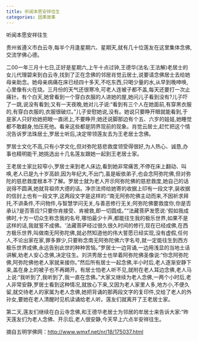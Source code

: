 ```yaml
---
title: 听闻本愿安祥往生
categories: 因果故事
---
```




听闻本愿安祥往生

贵州省遵义市白云寺,每半个月逢星期六、星期天,就有几十位莲友在这里集体念佛,交流学佛心德。

二00一年三月十七日,正好是星期六,上午十点过钟,王德华(法名:王法解)老居士的女儿代理碧来到白云寺,找到了正在念佛的邻居肖觉云居士,说要请念佛居士去给她母亲助念。她母亲病痛在床已经四十多天,不吃东西,只喝少量的水,从早到晚呻唤,心里像有火在烧。三月份的天气还很寒冷,可老人连被子都不盖,每天还要打一次止痛针。有个白天,她曾看到一个穿白衣服的人进她的屋,她问儿子看到没有?儿子吓了一跳,说没有看到;又有一天夜晚,她对儿子说:“看到有三个人在她面前,有穿黑衣服的,有穿白衣服的,衣服很破烂。”儿子安慰她说,没有。她说只要睁开眼就能看到,于是家人只好劝她把眼一直闭上,不要睁开;她还说脚那边有个五、六岁的娃娃,她睡觉都不敢翻身,怕压死他。看来这些都是阴界现前的现象。肖觉云居士,赶忙把这个情况告诉罗法珠居士,罗居士听后,决定带领莲友去为王老居士念佛。

罗居士文化不高,只有小学文化,但对弥陀慈悲救度领受得很好,为人热心、诚恳,办事也精明能干,她挑选出十几名莲友跟她一起到王老居士家。

王老居士家比较窄小,罗居士来到老人床边,看到她非常痛苦,不停在床上翻动、叫唤,老人已是九十岁高龄,因为年纪大,不出门,虽是皈依弟子,也会念阿弥陀佛,但对弥陀的慈悲救度根本不了解。罗居士就为老人开示阿弥陀佛的慈悲救度,她自己的话说得不圆满,她就背祖师大德的话。净宗法师给她寄的收据上印有一段文字,装收据的信封上也有一段文字,这两段文字是这样的:“南无阿弥陀佛主动而来,不因祈求拜托,不讲条件,不问物件,与智慧学问无关,与善恶修行无关;阿弥陀佛要救度你,你是否承认?是否答应?只要你肯接受、肯被救,即一切圆成。”“法藏菩萨发愿说:'假如我成佛时,十方一切众生称念我的名号,哪怕最少十声,都能往生我的极乐世界,如果不是这样的话,我就誓不成佛。'法藏菩萨经过很久很久时间的修行,现在已经成佛,在西方极乐世界,叫做南无阿弥陀佛,就必然知道他的伟大誓愿已经实现,没有虚假,任何人,不论出家在家,罪多罪少,只要称念南无阿弥陀佛六字名号,就一定能往生到西方极乐世界成佛,永远告别此世的种种苦恼。”罗居士一边背诵,一边用浅显的当地土话讲解,劝老人安心念佛,决定往生。刘洪秀居士也举着阿弥陀佛圣像说:“你念阿弥陀佛,阿弥陀佛他老人家就来接你。”然后所有居士一起念佛,半小时后,老人逐渐安静下来,盖在身上的被子也不再踢开。有居士怕老人听不见,就附在老人耳边念佛,老人马上说:“我听到了,我听到了,我一直在念佛。”大家又继续为老人念佛,一两个小时后,老人非常安静,罗居士看到这种情况,就放心下来,又因为老人家里人多,地方小,不便久留,就交待老人的家属为老人念佛,她把背诵的那两段文字的复印件,交给了老人的外孙女,要她在老人清醒时见机读诵给老人听。莲友们就离开了王老居士家。

第二天,莲友们继续在白云寺念佛,和王德华老居士为邻居的牟居士来告诉大家:“昨天莲友们为老人念佛、开示后,老人很安静,今天早上六点半安祥往生。

摘自五明学佛网：http://www.wmxf.net/nr/18/175037.html